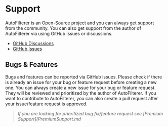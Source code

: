 # Support
AutoFilterer is an Open-Source project and you can always get support from the community. You can also get support from the author of AutoFilterer via using GitHub issues or discussions.

- [GitHub Discussions](https://github.com/enisn/AutoFilterer/discussions)
- [GitHub Issues](https://github.com/enisn/AutoFilterer/issues)

## Bugs & Features
Bugs and features can be reported via GitHub issues. Please check if there is already an issue for your bug or feature request before creating a new one. You can always create a new issue for your bug or feature request. They will be reviewed and prioritized by the author of AutoFilterer. If you want to contribute to AutoFilterer, you can also create a pull request after your issue/feature request is approved.

> _If you are looking for prioritized bug fix/feature request see [Premium Support](PremiumSupport.md_